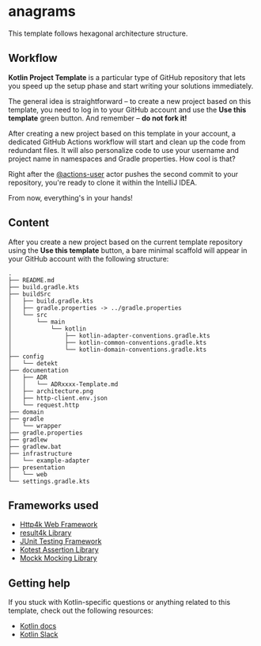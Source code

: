 # anagrams

This template follows hexagonal architecture structure. 

## Workflow
**Kotlin Project Template** is a particular type of GitHub repository that lets you speed up the setup phase and start writing your solutions immediately.

The general idea is straightforward – to create a new project based on this template, you need to log in to your GitHub account and use the **Use this template** green button.
And remember – **do not fork it!**

After creating a new project based on this template in your account, a dedicated GitHub Actions workflow will start and clean up the code from redundant files.
It will also personalize code to use your username and project name in namespaces and Gradle properties.
How cool is that?

Right after the [@actions-user][actions-user] actor pushes the second commit to your repository, you're ready to clone it within the IntelliJ IDEA.

From now, everything's in your hands!

## Content

After you create a new project based on the current template repository using the **Use this template** button, a bare minimal scaffold will appear in your GitHub account with the following structure:

```
.
├── README.md
├── build.gradle.kts
├── buildSrc
│   ├── build.gradle.kts
│   ├── gradle.properties -> ../gradle.properties
│   └── src
│       └── main
│           └── kotlin
│               ├── kotlin-adapter-conventions.gradle.kts
│               ├── kotlin-common-conventions.gradle.kts
│               └── kotlin-domain-conventions.gradle.kts
├── config
│   └── detekt
├── documentation
│   ├── ADR
│   │   └── ADRxxxx-Template.md
│   ├── architecture.png
│   ├── http-client.env.json
│   └── request.http
├── domain
├── gradle
│   └── wrapper
├── gradle.properties
├── gradlew
├── gradlew.bat
├── infrastructure
│   └── example-adapter
├── presentation
│   └── web
└── settings.gradle.kts
```

## Frameworks used

- [Http4k Web Framework][http4k]
- [result4k Library][result4k]
- [JUnit Testing Framework][junit]
- [Kotest Assertion Library][kotest]
- [Mockk Mocking Library][mockk]

## Getting help

If you stuck with Kotlin-specific questions or anything related to this template, check out the following resources:

- [Kotlin docs][docs]
- [Kotlin Slack][slack]

[actions-user]: https://github.com/actions-user
[docs]: https://kotlinlang.org/docs/home.html
[kotlin]: https://kotlinlang.org
[slack]: https://surveys.jetbrains.com/s3/kotlin-slack-sign-up
[http4k]: http://http4k.org
[result4k]: https://github.com/fork-handles/forkhandles
[junit]: https://junit.org/junit5/
[kotest]: https://kotest.io
[mockk]: https://mockk.io
